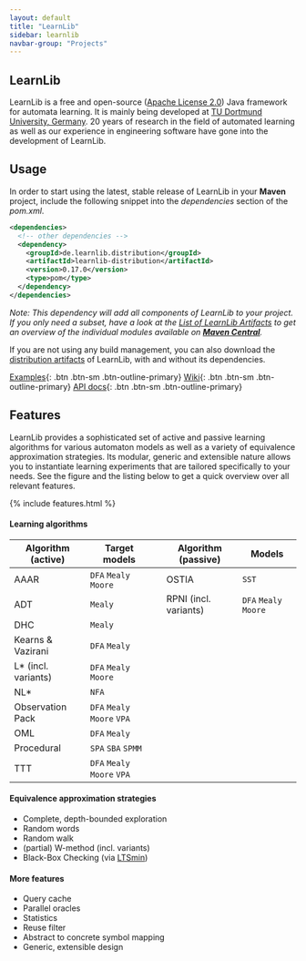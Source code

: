 ```yaml
---
layout: default
title: "LearnLib"
sidebar: learnlib
navbar-group: "Projects"
---
```


## LearnLib

LearnLib is a free and open-source ([Apache License 2.0](https://www.apache.org/licenses/LICENSE-2.0)) Java framework for automata learning.
It is mainly being developed at [TU Dortmund University, Germany](https://cs.tu-dortmund.de/).
20 years of research in the field of automated learning as well as our experience in engineering software have gone into the development of LearnLib.

## Usage

In order to start using the latest, stable release of LearnLib in your **Maven** project, include the following snippet into the _dependencies_ section of the _pom.xml_.

```xml
<dependencies>
  <!-- other dependencies -->
  <dependency>
    <groupId>de.learnlib.distribution</groupId>
    <artifactId>learnlib-distribution</artifactId>
    <version>0.17.0</version>
    <type>pom</type>
  </dependency>
</dependencies>
```

_Note: This dependency will add all components of LearnLib to your project.
If you only need a subset, have a look at the [List of LearnLib Artifacts](https://github.com/LearnLib/learnlib/wiki/List-of-LearnLib-Artifacts) to get an overview of the individual modules available on **[Maven Central](http://mvnrepository.com/artifact/de.learnlib)**._

If you are not using any build management, you can also download the [distribution artifacts](https://central.sonatype.com/search?q=g:de.learnlib.distribution/) of LearnLib, with and without its dependencies.

[Examples](https://github.com/LearnLib/learnlib/tree/develop/examples/src/main/java/de/learnlib/example){: .btn .btn-sm .btn-outline-primary}
[Wiki](https://github.com/LearnLib/learnlib/wiki){: .btn .btn-sm .btn-outline-primary}
[API docs](http://learnlib.github.io/learnlib/maven-site/latest/apidocs/){: .btn .btn-sm .btn-outline-primary}

## Features

LearnLib provides a sophisticated set of active and passive learning algorithms for various automaton models as well as a variety of equivalence approximation strategies. Its modular, generic and extensible nature allows you to instantiate learning experiments that are tailored specifically to your needs. See the figure and the listing below to get a quick overview over all relevant features.

{% include features.html %}



#### Learning algorithms

| Algorithm (active)  | Target models               |     | Algorithm (passive)   | Models                |
|---------------------|-----------------------------|-----|-----------------------|-----------------------|
| AAAR                | `DFA` `Mealy` `Moore`       |     | OSTIA                 | `SST`                 |
| ADT                 | `Mealy`                     |     | RPNI (incl. variants) | `DFA` `Mealy` `Moore` |
| DHC                 | `Mealy`                     |     |                       |                       |
| Kearns & Vazirani   | `DFA` `Mealy`               |     |                       |                       |
| L* (incl. variants) | `DFA` `Mealy` `Moore`       |     |                       |                       |
| NL*                 | `NFA`                       |     |                       |                       |
| Observation Pack    | `DFA` `Mealy` `Moore` `VPA` |     |                       |                       |
| OML                 | `DFA` `Mealy`               |     |                       |                       |
| Procedural          | `SPA` `SBA` `SPMM`          |     |                       |                       |
| TTT                 | `DFA` `Mealy` `Moore` `VPA` |     |                       |                       |

#### Equivalence approximation strategies

- Complete, depth-bounded exploration
- Random words
- Random walk
- (partial) W-method (incl. variants)
- Black-Box Checking (via [LTSmin](https://ltsmin.utwente.nl/))

#### More features

- Query cache
- Parallel oracles
- Statistics
- Reuse filter
- Abstract to concrete symbol mapping
- Generic, extensible design
